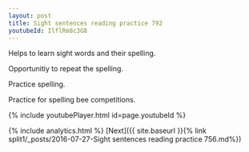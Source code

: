 ```yaml
---
layout: post
title: Sight sentences reading practice 792
youtubeId: IlflRm8c3G8
---
```

 
 
Helps to learn sight words and their spelling.

Opportunitiy to repeat the spelling. 

Practice spelling. 
 
Practice for spelling bee competitions. 
 
{% include youtubePlayer.html id=page.youtubeId %}
 
 
{% include analytics.html %} 
[Next]({{ site.baseurl }}{% link  split1/_posts/2016-07-27-Sight sentences reading practice 756.md%})
 
